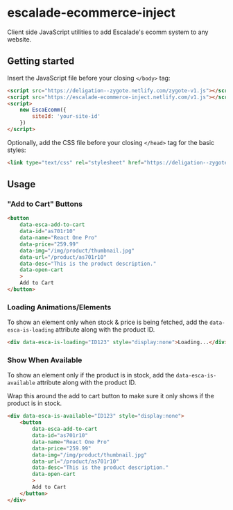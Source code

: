 # escalade-ecommerce-inject

Client side JavaScript utilities to add Escalade's ecomm system to any website.

## Getting started

Insert the JavaScript file before your closing `</body>` tag:

```html
<script src="https://deligation--zygote.netlify.com/zygote-v1.js"></script>
<script src="https://escalade-ecommerce-inject.netlify.com/v1.js"></script>
<script>
	new EscaEcomm({
		siteId: 'your-site-id'
	})
</script>
```

Optionally, add the CSS file before your closing `</head>` tag for the basic styles:

```html
<link type="text/css" rel="stylesheet" href="https://deligation--zygote.netlify.com/zygote-v1.css">
```

## Usage

### "Add to Cart" Buttons

```html
<button
	data-esca-add-to-cart
	data-id="as701r10"
	data-name="React One Pro"
	data-price="259.99"
	data-img="/img/product/thumbnail.jpg"
	data-url="/product/as701r10"
	data-desc="This is the product description."
	data-open-cart
	>
	Add to Cart
</button>
```

### Loading Animations/Elements

To show an element only when stock & price is being fetched, add the `data-esca-is-loading` attribute along with the product ID.

```html
<div data-esca-is-loading="ID123" style="display:none">Loading...</div>
```

### Show When Available

To show an element only if the product is in stock, add the `data-esca-is-available` attribute along with the product ID.

Wrap this around the add to cart button to make sure it only shows if the product is in stock.

```html
<div data-esca-is-available="ID123" style="display:none">
	<button
		data-esca-add-to-cart
		data-id="as701r10"
		data-name="React One Pro"
		data-price="259.99"
		data-img="/img/product/thumbnail.jpg"
		data-url="/product/as701r10"
		data-desc="This is the product description."
		data-open-cart
		>
		Add to Cart
	</button>
</div>
```